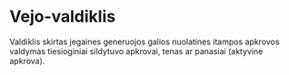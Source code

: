 # Vejo-valdiklis
Valdiklis skirtas jegaines generuojos galios nuolatines itampos apkrovos valdymas tiesioginiai sildytuvo apkrovai, tenas ar panasiai (aktyvine apkrova).
